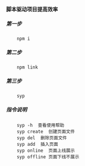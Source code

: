 #### 脚本驱动项目提高效率
##### 第一步
```
    npm i
```
##### 第二步
```
    npm link
```
##### 第三步
```
    syp
```
##### 指令说明
```
    syp -h  查看使用帮助
    syp create  创建页面文件
    syp del  删除页面文件
    syp add  插入页面
    syp online  页面上线展示
    syp offline 页面下线不展示
```

